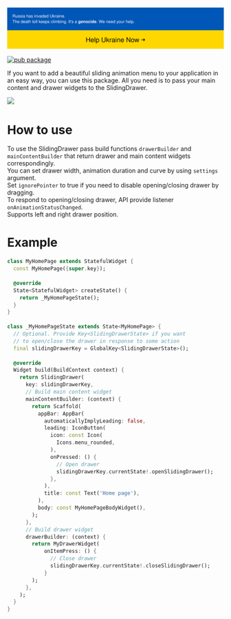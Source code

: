 [![SWUbanner](https://raw.githubusercontent.com/vshymanskyy/StandWithUkraine/main/banner2-direct.svg)](https://vshymanskyy.github.io/StandWithUkraine)

[![pub package](https://img.shields.io/pub/v/flutter_sliding_drawer.svg)](https://pub.dev/packages/flutter_sliding_drawer)

If you want to add a beautiful sliding animation menu to your application in an easy way, you can use this package.
All you need is to pass your main content and drawer widgets to the SlidingDrawer.

<img src="https://raw.githubusercontent.com/LanarsInc/sliding-drawer/main/example/assets/sliding_drawer_example.gif" width="300">

# How to use

To use the SlidingDrawer pass build functions `drawerBuilder` and `mainContentBuilder` that return drawer
and main content widgets correspondingly.\
You can set drawer width, animation duration and curve by using `settings` argument.\
Set `ignorePointer` to true if you need to disable opening/closing drawer by dragging.\
To respond to opening/closing drawer, API provide listener `onAnimationStatusChanged`.\
Supports left and right drawer position.

# Example

```dart
class MyHomePage extends StatefulWidget {
  const MyHomePage({super.key});

  @override
  State<StatefulWidget> createState() {
    return _MyHomePageState();
  }
}

class _MyHomePageState extends State<MyHomePage> {
  // Optional. Provide Key<SlidingDrawerState> if you want
  // to open/close the drawer in response to some action
  final slidingDrawerKey = GlobalKey<SlidingDrawerState>();

  @override
  Widget build(BuildContext context) {
    return SlidingDrawer(
      key: slidingDrawerKey,
      // Build main content widget
      mainContentBuilder: (context) {
        return Scaffold(
          appBar: AppBar(
            automaticallyImplyLeading: false,
            leading: IconButton(
              icon: const Icon(
                Icons.menu_rounded,
              ),
              onPressed: () {
                // Open drawer
                slidingDrawerKey.currentState!.openSlidingDrawer();
              },
            ),
            title: const Text('Home page'),
          ),
          body: const MyHomePageBodyWidget(),
        );
      },
      // Build drawer widget
      drawerBuilder: (context) {
        return MyDrawerWidget(
            onItemPress: () {
              // Close drawer
              slidingDrawerKey.currentState!.closeSlidingDrawer();
            }
        );
      },
    );
  }
}
```